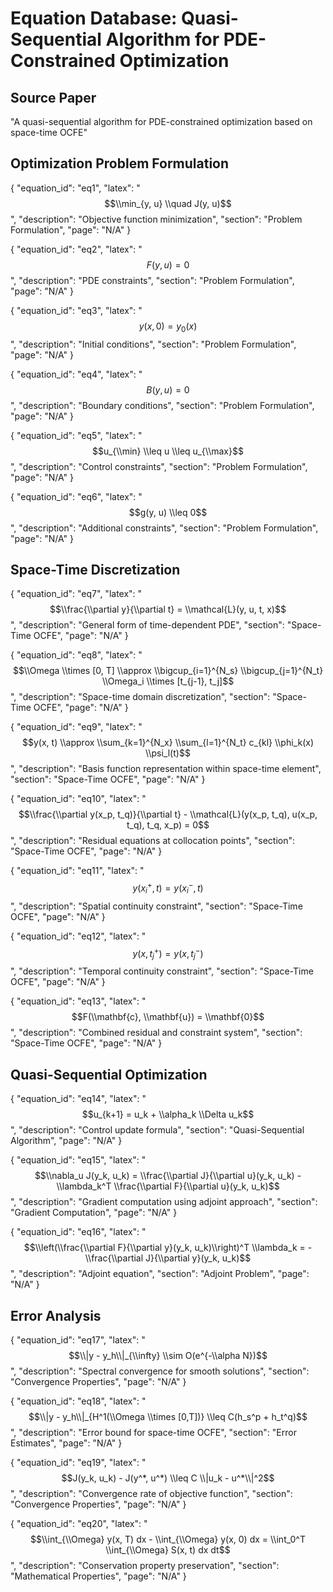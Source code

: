 # Equation Database: Quasi-Sequential Algorithm for PDE-Constrained Optimization

## Source Paper
"A quasi-sequential algorithm for PDE-constrained optimization based on space-time OCFE"

## Optimization Problem Formulation

{
  "equation_id": "eq1",
  "latex": "$$\\min_{y, u} \\quad J(y, u)$$",
  "description": "Objective function minimization",
  "section": "Problem Formulation",
  "page": "N/A"
}

{
  "equation_id": "eq2",
  "latex": "$$F(y, u) = 0$$",
  "description": "PDE constraints",
  "section": "Problem Formulation",
  "page": "N/A"
}

{
  "equation_id": "eq3",
  "latex": "$$y(x, 0) = y_0(x)$$",
  "description": "Initial conditions",
  "section": "Problem Formulation",
  "page": "N/A"
}

{
  "equation_id": "eq4",
  "latex": "$$B(y, u) = 0$$",
  "description": "Boundary conditions",
  "section": "Problem Formulation",
  "page": "N/A"
}

{
  "equation_id": "eq5",
  "latex": "$$u_{\\min} \\leq u \\leq u_{\\max}$$",
  "description": "Control constraints",
  "section": "Problem Formulation",
  "page": "N/A"
}

{
  "equation_id": "eq6",
  "latex": "$$g(y, u) \\leq 0$$",
  "description": "Additional constraints",
  "section": "Problem Formulation",
  "page": "N/A"
}

## Space-Time Discretization

{
  "equation_id": "eq7",
  "latex": "$$\\frac{\\partial y}{\\partial t} = \\mathcal{L}(y, u, t, x)$$",
  "description": "General form of time-dependent PDE",
  "section": "Space-Time OCFE",
  "page": "N/A"
}

{
  "equation_id": "eq8",
  "latex": "$$\\Omega \\times [0, T] \\approx \\bigcup_{i=1}^{N_s} \\bigcup_{j=1}^{N_t} \\Omega_i \\times [t_{j-1}, t_j]$$",
  "description": "Space-time domain discretization",
  "section": "Space-Time OCFE",
  "page": "N/A"
}

{
  "equation_id": "eq9",
  "latex": "$$y(x, t) \\approx \\sum_{k=1}^{N_x} \\sum_{l=1}^{N_t} c_{kl} \\phi_k(x) \\psi_l(t)$$",
  "description": "Basis function representation within space-time element",
  "section": "Space-Time OCFE",
  "page": "N/A"
}

{
  "equation_id": "eq10",
  "latex": "$$\\frac{\\partial y(x_p, t_q)}{\\partial t} - \\mathcal{L}(y(x_p, t_q), u(x_p, t_q), t_q, x_p) = 0$$",
  "description": "Residual equations at collocation points",
  "section": "Space-Time OCFE",
  "page": "N/A"
}

{
  "equation_id": "eq11",
  "latex": "$$y(x_i^+, t) = y(x_i^-, t)$$",
  "description": "Spatial continuity constraint",
  "section": "Space-Time OCFE",
  "page": "N/A"
}

{
  "equation_id": "eq12",
  "latex": "$$y(x, t_j^+) = y(x, t_j^-)$$",
  "description": "Temporal continuity constraint",
  "section": "Space-Time OCFE",
  "page": "N/A"
}

{
  "equation_id": "eq13",
  "latex": "$$F(\\mathbf{c}, \\mathbf{u}) = \\mathbf{0}$$",
  "description": "Combined residual and constraint system",
  "section": "Space-Time OCFE",
  "page": "N/A"
}

## Quasi-Sequential Optimization

{
  "equation_id": "eq14",
  "latex": "$$u_{k+1} = u_k + \\alpha_k \\Delta u_k$$",
  "description": "Control update formula",
  "section": "Quasi-Sequential Algorithm",
  "page": "N/A"
}

{
  "equation_id": "eq15",
  "latex": "$$\\nabla_u J(y_k, u_k) = \\frac{\\partial J}{\\partial u}(y_k, u_k) - \\lambda_k^T \\frac{\\partial F}{\\partial u}(y_k, u_k)$$",
  "description": "Gradient computation using adjoint approach",
  "section": "Gradient Computation",
  "page": "N/A"
}

{
  "equation_id": "eq16",
  "latex": "$$\\left(\\frac{\\partial F}{\\partial y}(y_k, u_k)\\right)^T \\lambda_k = -\\frac{\\partial J}{\\partial y}(y_k, u_k)$$",
  "description": "Adjoint equation",
  "section": "Adjoint Problem",
  "page": "N/A"
}

## Error Analysis

{
  "equation_id": "eq17",
  "latex": "$$\\|y - y_h\\|_{\\infty} \\sim O(e^{-\\alpha N})$$",
  "description": "Spectral convergence for smooth solutions",
  "section": "Convergence Properties",
  "page": "N/A"
}

{
  "equation_id": "eq18",
  "latex": "$$\\|y - y_h\\|_{H^1(\\Omega \\times [0,T])} \\leq C(h_s^p + h_t^q)$$",
  "description": "Error bound for space-time OCFE",
  "section": "Error Estimates",
  "page": "N/A"
}

{
  "equation_id": "eq19",
  "latex": "$$J(y_k, u_k) - J(y^*, u^*) \\leq C \\|u_k - u^*\\|^2$$",
  "description": "Convergence rate of objective function",
  "section": "Convergence Properties",
  "page": "N/A"
}

{
  "equation_id": "eq20",
  "latex": "$$\\int_{\\Omega} y(x, T) dx - \\int_{\\Omega} y(x, 0) dx = \\int_0^T \\int_{\\Omega} S(x, t) dx dt$$",
  "description": "Conservation property preservation",
  "section": "Mathematical Properties",
  "page": "N/A"
}
